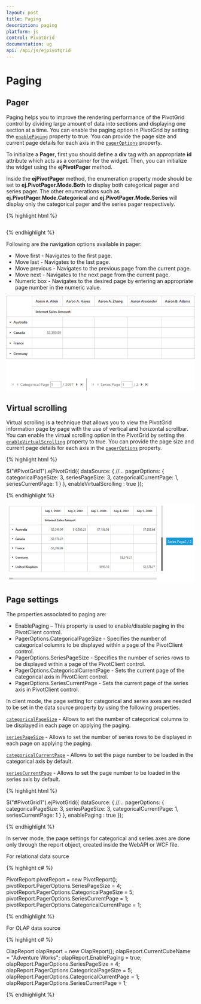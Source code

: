 ```yaml
---
layout: post
title: Paging
description: paging
platform: js
control: PivotGrid
documentation: ug
api: /api/js/ejpivotgrid
---
```


# Paging

## Pager

Paging helps you to improve the rendering performance of the PivotGrid control by dividing large amount of data into sections and displaying one section at a time. You can enable the paging option in PivotGrid by setting the [`enablePaging`](/api/js/ejpivotgrid#members:enablepaging) property to true. You can provide the page size and current page details for each axis in the [`pagerOptions`](/api/js/ejpivotgrid#members:datasource-pageroptions) property.

To initialize a **Pager**, first you should define a **div** tag with an appropriate **id** attribute which acts as a container for the widget. Then, you can initialize the widget using the **ejPivotPager** method.

Inside the **ejPivotPager** method, the enumeration property mode should be set to **ej.PivotPager.Mode.Both** to display both categorical pager and series pager. The other enumerations such as **ej.PivotPager.Mode.Categorical** and **ej.PivotPager.Mode.Series** will display only the categorical pager and the series pager respectively.


{% highlight html %}

<div id="PivotGrid1"></div>

<!--Create a tag which acts as a container for Pager. -->
<div id="Pager1" style="margin-top: 10px; overflow: auto"></div>

<script>
    $("#PivotGrid1").ejPivotGrid({
        dataSource: {
            //...
            pagerOptions: {
                categoricalPageSize: 3,
                seriesPageSize: 3,
                categoricalCurrentPage: 1,
                seriesCurrentPage: 1
            }
        }, 
        enablePaging : true
    });

    $("#Pager1").ejPivotPager({
        mode: ej.PivotPager.Mode.Both,
        targetControlID: "PivotGrid1"
    });
</script>

{% endhighlight %}


Following are the navigation options available in pager:

* Move first - Navigates to the first page.
* Move last - Navigates to the last page.
* Move previous - Navigates to the previous page from the current page.
* Move next - Navigates to the next page from the current page.
* Numeric box - Navigates to the desired page by entering an appropriate page number in the numeric value.

![](Paging_images/paging.png)


## Virtual scrolling

Virtual scrolling is a technique that allows you to view the PivotGrid information page by page with the use of vertical and horizontal scrollbar. You can enable the virtual scrolling option in the PivotGrid by setting the [`enableVirtualScrolling`](/api/js/ejpivotgrid#members:enablevirtualscrolling) property to true. You can provide the page size and current page details for each axis in the [`pagerOptions`](/api/js/ejpivotgrid#members:pageroptions) property.

{% highlight html %}

$("#PivotGrid1").ejPivotGrid({
    dataSource: {
        //...
        pagerOptions: {
            categoricalPageSize: 3,
            seriesPageSize: 3,
            categoricalCurrentPage: 1,
            seriesCurrentPage: 1
        }
    }, 
    enableVirtualScrolling : true
});

{% endhighlight %}

![](Paging_images/virtual-scrolling.png)

## Page settings

The properties associated to paging are:

* EnablePaging – This property is used to enable/disable paging in the PivotClient control.
* PagerOptions.CategoricalPageSize - Specifies the number of categorical columns to be displayed within a page of the PivotClient control.
* PagerOptions.SeriesPageSize - Specifies the number of series rows to be displayed within a page of the PivotClient control.
* PagerOptions.CategoricalCurrentPage - Sets the current page of the categorical axis in PivotClient control.
* PagerOptions.SeriesCurrentPage - Sets the current page of the series axis in PivotClient control.

In client mode, the page setting for categorical and series axes are needed to be set in the data source property by using the following properties.

[`categoricalPageSize`](/api/js/ejpivotgrid#members:datasource-pageroptions-categoricalpagesize) - Allows to set the number of categorical columns to be displayed in each page on applying the paging.

[`seriesPageSize`](/api/js/ejpivotgrid#members:datasource-pageroptions-seriespagesize) - Allows to set the number of series rows to be displayed in each page on applying the paging.

[`categoricalCurrentPage`](/api/js/ejpivotgrid#members:datasource-pageroptions-categoricalcurrentpage) - Allows to set the page number to be loaded in the categorical axis by default.

[`seriesCurrentPage`](/api/js/ejpivotgrid#members:datasource-pageroptions-seriescurrentpage) - Allows to set the page number to be loaded in the series axis by default.

{% highlight html %}

$("#PivotGrid1").ejPivotGrid({
    dataSource: {
        //...
        pagerOptions: {
            categoricalPageSize: 3,
            seriesPageSize: 3,
            categoricalCurrentPage: 1,
            seriesCurrentPage: 1
        }
    }, enablePaging : true
});

{% endhighlight %}

In server mode, the page settings for categorical and series axes are done only through the report object, created inside the WebAPI or WCF file.

For relational data source

{% highlight c# %}

PivotReport pivotReport = new PivotReport();
pivotReport.PagerOptions.SeriesPageSize = 4;
pivotReport.PagerOptions.CategoricalPageSize = 5;
pivotReport.PagerOptions.SeriesCurrentPage = 1;
pivotReport.PagerOptions.CategoricalCurrentPage = 1;

{% endhighlight %}

For OLAP data source

{% highlight c# %}

OlapReport olapReport = new OlapReport();
olapReport.CurrentCubeName = "Adventure Works";
olapReport.EnablePaging = true;
olapReport.PagerOptions.SeriesPageSize = 4;
olapReport.PagerOptions.CategoricalPageSize = 5;
olapReport.PagerOptions.CategoricalCurrentPage = 1;
olapReport.PagerOptions.SeriesCurrentPage = 1;

{% endhighlight %}

